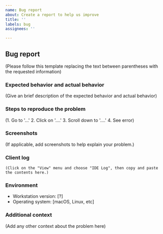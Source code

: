 ```yaml
---
name: Bug report
about: Create a report to help us improve
title: ''
labels: bug
assignees: ''

---
```


## Bug report 

(Please follow this template replacing the text between parentheses with the requested information)

### Expected behavior and actual behavior

(Give an brief description of the expected behavior 
and actual behavior)

### Steps to reproduce the problem

(1. Go to '...'
2. Click on '....'
3. Scroll down to '....'
4. See error)


### Screenshots

(If applicable, add screenshots to help explain your problem.)


### Client log

```
(Click on the "View" menu and choose "IDE Log", then copy and paste the contents here.)
```

### Environment 

* Workstation version: [?] 
* Operating system: [macOS, Linux, etc]


### Additional context

(Add any other context about the problem here)
